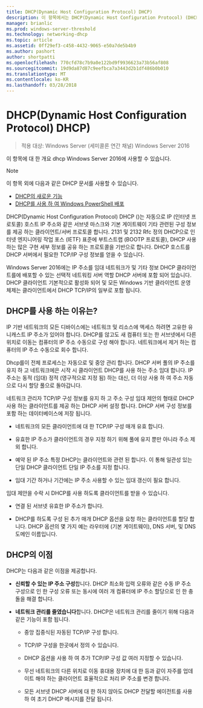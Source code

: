 ```yaml
---
title: DHCP(Dynamic Host Configuration Protocol) DHCP)
description: 이 항목에서는 DHCP(Dynamic Host Configuration Protocol) (DHCP) Windows Server 2016에 대 한 간략 한 소개 합니다.
manager: brianlic
ms.prod: windows-server-threshold
ms.technology: networking-dhcp
ms.topic: article
ms.assetid: 0ff29ef3-c458-4432-9065-e50a7de5b4b9
ms.author: pashort
author: shortpatti
ms.openlocfilehash: 770cfd78c7b9a0e122bd9f9936623a73b56af808
ms.sourcegitcommit: 19d9da87d87c9eefbca7a3443d2b1df486b0b010
ms.translationtype: MT
ms.contentlocale: ko-KR
ms.lasthandoff: 03/28/2018
---
```

# <a name="dynamic-host-configuration-protocol-dhcp"></a>DHCP(Dynamic Host Configuration Protocol) DHCP)

>적용 대상: Windows Server (세미콜론 연간 채널) Windows Server 2016

이 항목에 대 한 개요 dhcp Windows Server 2016에 사용할 수 있습니다.

>[!NOTE]
>이 항목 외에 다음과 같은 DHCP 문서를 사용할 수 있습니다.
>
>- [DHCP의 새로운 기능](What-s-New-in-DHCP.md)
>- [DHCP를 사용 하 여 Windows PowerShell 배포](dhcp-deploy-wps.md)

DHCP(Dynamic Host Configuration Protocol) DHCP ()는 자동으로 IP (인터넷 프로토콜) 호스트 IP 주소와 같은 서브넷 마스크와 기본 게이트웨이 기타 관련된 구성 정보를 제공 하는 클라이언트/서버 프로토콜 합니다. 2131 및 2132 Rfc 정의 DHCP으로 인터넷 엔지니어링 작업 포스 (IETF) 표준에 부트스트랩 (BOOTP 프로토콜), DHCP 사용 하는 많은 구현 세부 정보를 공유 하는 프로토콜을 기반으로 합니다. DHCP 호스트를 DHCP 서버에서 필요한 TCP/IP 구성 정보를 얻을 수 있습니다.

Windows Server 2016에는 IP 주소를 임대 네트워크가 및 기타 정보 DHCP 클라이언트를에 배포할 수 있는 선택적 네트워킹 서버 역할 DHCP 서버에 포함 되어 있습니다. DHCP 클라이언트 기본적으로 활성화 되어 및 모든 Windows 기반 클라이언트 운영 체제는 클라이언트에서 DHCP TCP/IP의 일부로 포함 됩니다.

## <a name="why-use-dhcp"></a>DHCP를 사용 하는 이유는?

IP 기반 네트워크의 모든 디바이스에는 네트워크 및 리소스에 액세스 하려면 고유한 유니캐스트 IP 주소가 있어야 합니다. DHCP를 않고도 새 컴퓨터 또는 한 서브넷에서 다른 위치로 이동는 컴퓨터의 IP 주소 수동으로 구성 해야 합니다. 네트워크에서 제거 하는 컴퓨터의 IP 주소 수동으로 회수 합니다.

Dhcp를이 전체 프로세스는 자동으로 및 중앙 관리 합니다. DHCP 서버 풀의 IP 주소를 유지 하 고 네트워크에은 시작 시 클라이언트 DHCP를 사용 하는 주소 임대 합니다. IP 주소는 동적 (임대) 정적 (영구적으로 지정 됨) 하는 대신, 더 이상 사용 하 여 주소 자동으로 다시 할당 풀으로 돌아갑니다.

네트워크 관리자 TCP/IP 구성 정보를 유지 하 고 주소 구성 임대 제안의 형태로 DHCP 사용 하는 클라이언트를 제공 하는 DHCP 서버 설정 합니다. DHCP 서버 구성 정보를 포함 하는 데이터베이스에 저장 됩니다.

- 네트워크의 모든 클라이언트에 대 한 TCP/IP 구성 매개 유효 합니다.

- 유효한 IP 주소가 클라이언트의 경우 지정 하기 위해 풀에 유지 뿐만 아니라 주소 제외 합니다.

- 예약 된 IP 주소 특정 DHCP는 클라이언트와 관련 된 합니다. 이 통해 일관성 있는 단일 DHCP 클라이언트 단일 IP 주소를 지정 합니다.

- 임대 기간 하거나 기간에는 IP 주소 사용할 수 있는 임대 갱신이 필요 합니다.

임대 제안을 수락 시 DHCP를 사용 하도록 클라이언트를 받을 수 있습니다.

- 연결 된 서브넷 유효한 IP 주소가 합니다.  
  
- DHCP를 하도록 구성 된 추가 매개 DHCP 옵션을 요청 하는 클라이언트를 할당 합니다. DHCP 옵션의 몇 가지 예는 라우터에 (기본 게이트웨이), DNS 서버, 및 DNS 도메인 이름입니다.

## <a name="benefits-of-dhcp"></a>DHCP의 이점

DHCP는 다음과 같은 이점을 제공합니다.

- **신뢰할 수 있는 IP 주소 구성**합니다. DHCP 최소화 입력 오류와 같은 수동 IP 주소 구성으로 인 한 구성 오류 또는 동시에 여러 개 컴퓨터에 IP 주소 할당으로 인 한 충돌을 해결 합니다.

- **네트워크 관리를 줄였습니다**합니다. DHCP은 네트워크 관리를 줄이기 위해 다음과 같은 기능이 포함 됩니다.

    - 중앙 집중식된 자동된 TCP/IP 구성 합니다.

    - TCP/IP 구성을 한곳에서 정의 수 있습니다.

    - DHCP 옵션을 사용 하 여 추가 TCP/IP 구성 값 여러 지정할 수 있습니다.

    - 무선 네트워크의 다른 위치로 이동 휴대용 장치에 대 한 등과 같이 자주를 업데이트 해야 하는 클라이언트 효율적으로 처리 IP 주소를 변경 합니다.

    - 모든 서브넷 DHCP 서버에 대 한 하지 않아도 DHCP 전달할 에이전트를 사용 하 여 초기 DHCP 메시지를 전달 됩니다.

